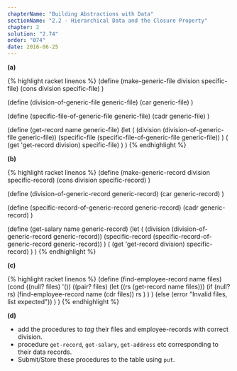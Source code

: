 ```yaml
---
chapterName: "Building Abstractions with Data"
sectionName: "2.2 - Hierarchical Data and the Closure Property"
chapter: 2
solution: "2.74"
order: "074"
date: 2016-06-25
---
```


**(a)**

{% highlight racket linenos %}
(define (make-generic-file division specific-file)
  (cons division specific-file)
)

(define (division-of-generic-file generic-file)
  (car generic-file)
)

(define (specific-file-of-generic-file generic-file)
  (cadr generic-file)
)  

(define (get-record name generic-file)
  (let (
         (division (division-of-generic-file generic-file))
         (specific-file (specific-file-of-generic-file generic-file))
       )
       ( (get 'get-record division) specific-file)
  )
)
{% endhighlight %}

**(b)**

{% highlight racket linenos %}
(define (make-generic-record division specific-record)
  (cons division specific-record)
)

(define (division-of-generic-record generic-record)
  (car generic-record)
)

(define (specific-record-of-generic-record generic-record)
  (cadr generic-record)
)  

(define (get-salary name generic-record)
  (let (
         (division (division-of-generic-record generic-record))
         (specific-record (specific-record-of-generic-record generic-record))
       )
       ( (get 'get-record division) specific-record)
  )
)
{% endhighlight %}

**(c)**

{% highlight racket linenos %}
(define (find-employee-record name files)
   (cond ((null? files) '())
         ((pair? files) (let
                            ((rs (get-record name files)))
                            (if (null? rs)
                                (find-employee-record name (cdr files))
                                rs
                            )
                        )
         )
         (else (error "Invalid files, list expected"))
  )
)
{% endhighlight %}

**(d)**

- add the procedures to *tag* their files and employee-records with correct division.
- procedure `get-record`, `get-salary`, `get-address` etc corresponding to their data records.
- Submit/Store these procedures to the table using `put`.
  
  
